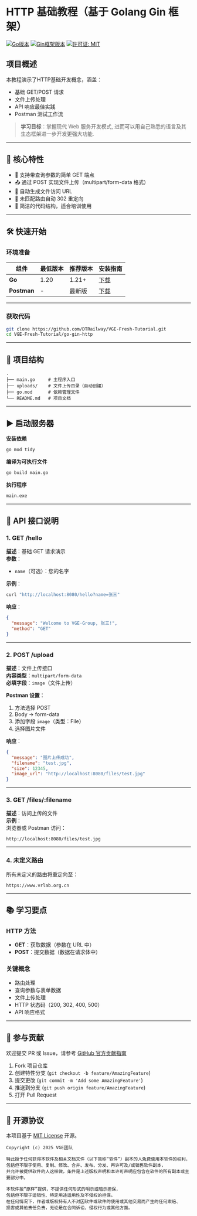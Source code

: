 # HTTP 基础教程（基于 Golang Gin 框架）

[![Go版本](https://img.shields.io/badge/Go-1.24.4-00ADD8?logo=go&logoColor=white)](https://go.dev/dl/)
[![Gin框架版本](https://img.shields.io/badge/Gin-v1.10.1-00ADD8)](https://github.com/gin-gonic/gin/releases/tag/v1.10.1)
[![许可证: MIT](https://img.shields.io/badge/License-MIT-blue)](https://opensource.org/licenses/MIT)

## 项目概述

本教程演示了HTTP基础开发概念，涵盖：
- 基础 GET/POST 请求
- 文件上传处理
- API 响应最佳实践
- Postman 测试工作流

> **学习目标**：掌握现代 Web 服务开发模式, 进而可以用自己熟悉的语言及其生态框架进一步开发更强大功能.

---

## 🌟 核心特性

- 🚀 支持带查询参数的简单 GET 端点
- 📤 通过 POST 实现文件上传（multipart/form-data 格式）
- 🔗 自动生成文件访问 URL
- 🔄 未匹配路由自动 302 重定向
- 📝 简洁的代码结构，适合培训使用

---

## 🛠️ 快速开始

### 环境准备

| 组件       | 最低版本 | 推荐版本 | 安装指南 |
|------------|----------|----------|----------|
| **Go**     | 1.20     | 1.21+    | [下载](https://go.dev/dl/) |
| **Postman**| -        | 最新版   | [下载](https://www.postman.com/downloads/) |

---

### 获取代码
```bash
git clone https://github.com/DTRailway/VGE-Fresh-Tutorial.git
cd VGE-Fresh-Tutorial/go-gin-http
```

---

## 📂 项目结构
```
.
├── main.go     # 主程序入口
├── uploads/    # 文件上传目录（自动创建）
├── go.mod      # 依赖管理文件
└── README.md   # 项目文档
```

---

## ▶️ 启动服务器

**安装依赖**
```bash
go mod tidy
```

**编译为可执行文件**
```bash
go build main.go
```

**执行程序**
```bash
main.exe
```

---

## 🚦 API 接口说明

### 1. GET /hello
**描述**：基础 GET 请求演示  
**参数**：
- `name`（可选）：您的名字

**示例**：
```bash
curl "http://localhost:8080/hello?name=张三"
```

**响应**：
```json
{
  "message": "Welcome to VGE·Group, 张三!",
  "method": "GET"
}
```

---

### 2. POST /upload
**描述**：文件上传接口  
**内容类型**：`multipart/form-data`  
**必填字段**：`image`（文件上传）

**Postman 设置**：
1. 方法选择 POST
2. Body → form-data
3. 添加字段 `image`（类型：File）
4. 选择图片文件

**响应**：
```json
{
  "message": "图片上传成功",
  "filename": "test.jpg",
  "size": 12345,
  "image_url": "http://localhost:8080/files/test.jpg"
}
```

---

### 3. GET /files/:filename
**描述**：访问上传的文件  
**示例**：  
浏览器或 Postman 访问：
```
http://localhost:8080/files/test.jpg
```

---

### 4. 未定义路由
所有未定义的路由将重定向至：
```
https://www.vrlab.org.cn
```

---

## 📚 学习要点

### HTTP 方法
- **GET**：获取数据（参数在 URL 中）
- **POST**：提交数据（数据在请求体中）

### 关键概念
- 路由处理
- 查询参数与表单数据
- 文件上传处理
- HTTP 状态码（200, 302, 400, 500）
- API 响应格式

---

## 🤝 参与贡献

欢迎提交 PR 或 Issue，请参考 [GitHub 官方贡献指南](https://docs.github.com/zh/contributing)

1. Fork 项目仓库
2. 创建特性分支 (`git checkout -b feature/AmazingFeature`)
3. 提交更改 (`git commit -m 'Add some AmazingFeature'`)
4. 推送到分支 (`git push origin feature/AmazingFeature`)
5. 打开 Pull Request

---

## 📜 开源协议

本项目基于 [MIT License](https://opensource.org/licenses/MIT) 开源。

```
Copyright (c) 2025 VGE团队

特此授予任何获得本软件及相关文档文件（以下简称“软件”）副本的人免费使用本软件的权利，
包括但不限于使用、复制、修改、合并、发布、分发、再许可及/或销售软件副本，
并允许被提供软件的人这样做，条件是上述版权声明和本许可声明应包含在软件的所有副本或主要部分中。

本软件按“原样”提供，不提供任何形式的明示或暗示担保，
包括但不限于适销性、特定用途适用性及不侵权的担保。
在任何情况下，作者或版权持有人不对因软件或软件的使用或其他交易而产生的任何索赔、
损害或其他责任负责，无论是在合同诉讼、侵权行为或其他方面。
```
